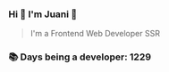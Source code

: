 ### Hi 👋 I&#39;m Juani 🦁

> I&#39;m a Frontend Web Developer SSR

### 📚 Days being a developer: 1229
